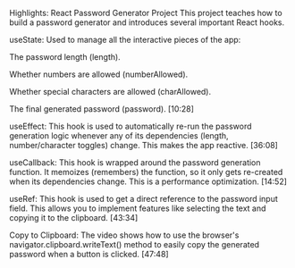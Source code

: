 Highlights: React Password Generator Project
This project teaches how to build a password generator and introduces several important React hooks.

useState: Used to manage all the interactive pieces of the app:

The password length (length).

Whether numbers are allowed (numberAllowed).

Whether special characters are allowed (charAllowed).

The final generated password (password). [10:28]

useEffect: This hook is used to automatically re-run the password generation logic whenever any of its dependencies (length, number/character toggles) change. This makes the app reactive. [36:08]

useCallback: This hook is wrapped around the password generation function. It memoizes (remembers) the function, so it only gets re-created when its dependencies change. This is a performance optimization. [14:52]

useRef: This hook is used to get a direct reference to the password input field. This allows you to implement features like selecting the text and copying it to the clipboard. [43:34]

Copy to Clipboard: The video shows how to use the browser's navigator.clipboard.writeText() method to easily copy the generated password when a button is clicked. [47:48]